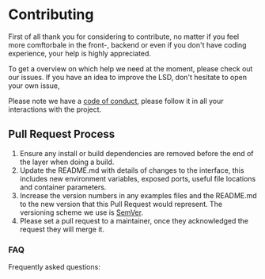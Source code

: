 # Contributing
First of all thank you for considering to contribute, no matter if you feel more comftorbale in the front-, backend or even if you don't have coding experience, your help is highly appreciated. 

To get a overview on which help we need at the moment, please check out our issues. If you have an idea to improve the LSD, don't hesitate to open your own issue, 


Please note we have a [code of conduct](https://github.com/praktianerJones/LSD/blob/main/CODE_OF_CONDUCT.md), please follow it in all your interactions with the project.

## Pull Request Process
1. Ensure any install or build dependencies are removed before the end of the layer when doing a build.
2. Update the README.md with details of changes to the interface, this includes new environment variables, exposed ports, useful file locations and container parameters.
3. Increase the version numbers in any examples files and the README.md to the new version that this Pull Request would represent. The versioning scheme we use is [SemVer](https://semver.org/).
4. Please set a pull request to a maintainer, once they acknowledged the request they will merge it.

### FAQ

Frequently asked questions: 

